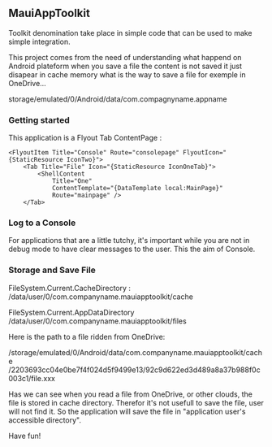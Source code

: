 ﻿## MauiAppToolkit

Toolkit denomination take place in simple code that can be used to make simple integration.

This project comes from the need of understanding what happend on Android plateform
when you save a file the content is not saved it just disapear in cache memory
what is the way to save a file for exemple in OneDrive...

storage/emulated/0/Android/data/com.compagnyname.appname

### Getting started

This application is a Flyout Tab ContentPage :

```xaml
<FlyoutItem Title="Console" Route="consolepage" FlyoutIcon="{StaticResource IconTwo}">
    <Tab Title="File" Icon="{StaticResource IconOneTab}">
        <ShellContent
            Title="One"
            ContentTemplate="{DataTemplate local:MainPage}"
            Route="mainpage" />
    </Tab>
```

### Log to a Console

For applications that are a little tutchy, it's important while you are not in debug mode to have clear messages to the user. This the aim of Console.

### Storage and Save File

FileSystem.Current.CacheDirectory :
/data/user/0/com.companyname.mauiapptoolkit/cache

FileSystem.Current.AppDataDirectory
/data/user/0/com.companyname.mauiapptoolkit/files

Here is the path to a file ridden from OneDrive: 

/storage/emulated/0/Android/data/com.companyname.mauiapptoolkit/cache
/2203693cc04e0be7f4f024d5f9499e13/92c9d622ed3d489a8a37b988f0c003c1/file.xxx

Has we can see when you read a file from OneDrive, or other clouds, the file is stored in cache directory. 
Therefor it's not usefull to save the file, user will not find it. 
So the application will save the file in "application user's accessible directory".

Have fun!
